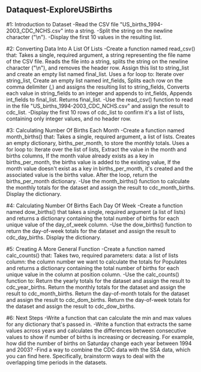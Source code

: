 ## Dataquest-ExploreUSBirths

#1: Introduction to Dataset
-Read the CSV file "US_births_1994-2003_CDC_NCHS.csv" into a string.
-Split the string on the newline character ("\n").
-Display the first 10 values in the resulting list.

#2: Converting Data Into A List Of Lists
-Create a function named read_csv() that:
  Takes a single, required argument, a string representing the file name of the CSV file.
  Reads the file into a string, splits the string on the newline character ("\n"), and removes the header row. Assign this list to string_list and create an empty list named final_list.
  Uses a for loop to:
    Iterate over string_list,
    Create an empty list named int_fields,
    Splits each row on the comma delimiter (,) and assigns the resulting list to string_fields,
    Converts each value in string_fields to an integer and appends to int_fields,
    Appends int_fields to final_list.
  Returns final_list.
-Use the read_csv() function to read in the file "US_births_1994-2003_CDC_NCHS.csv" and assign the result to cdc_list.
-Display the first 10 rows of cdc_list to confirm it's a list of lists, containing only integer values, and no header row.

#3: Calculating Number Of Births Each Month
-Create a function named month_births() that:
  Takes a single, required argument, a list of lists.
  Creates an empty dictionary, births_per_month, to store the monthly totals.
  Uses a for loop to:
    Iterate over the list of lists,
    Extract the value in the month and births columns,
    If the month value already exists as a key in births_per_month, the births value is added to the existing value,
    If the month value doesn't exist as a key in births_per_month, it's created and the associated value is the births value.
  After the loop, return the births_per_month dictionary.
-Use the month_births() function to calculate the monthly totals for the dataset and assign the result to cdc_month_births. Display the dictionary.

#4: Calculating Number Of Births Each Day Of Week
-Create a function named dow_births() that takes a single, required argument (a list of lists) and returns a dictionary containing the total number of births for each unique value of the day_of_week column.
-Use the dow_births() function to return the day-of-week totals for the dataset and assign the result to cdc_day_births. Display the dictionary.

#5: Creating A More General Function
-Create a function named calc_counts() that:
  Takes two, required parameters:
    data: a list of lists
    column: the column number we want to calculate the totals for
  Populates and returns a dictionary containing the total number of births for each unique value in the column at position column.
-Use the calc_counts() function to:
  Return the yearly totals for the dataset and assign the result to cdc_year_births.
  Return the monthly totals for the dataset and assign the result to cdc_month_births.
  Return the day-of-month totals for the dataset and assign the result to cdc_dom_births.
  Return the day-of-week totals for the dataset and assign the result to cdc_dow_births.
  
#6: Next Steps
-Write a function that can calculate the min and max values for any dictionary that's passed in.
-Write a function that extracts the same values across years and calculates the differences between consecutive values to show if number of births is increasing or decreasing.
  For example, how did the number of births on Saturday change each year between 1994 and 2003?
-Find a way to combine the CDC data with the SSA data, which you can find here. Specifically, brainstorm ways to deal with the overlapping time periods in the datasets.
